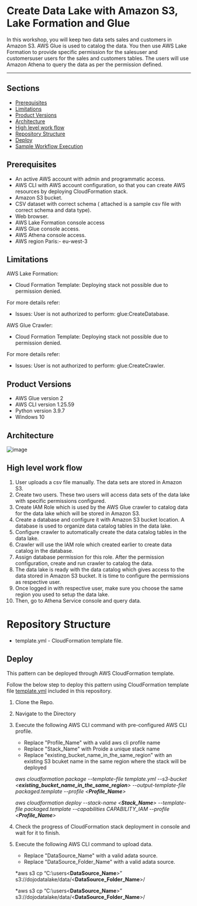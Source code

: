# Create Data Lake with Amazon S3, Lake Formation and Glue
In this workshop, you will keep two data sets sales and customers in Amazon S3. AWS Glue is used to catalog the data. You then use AWS Lake Formation to provide specific permission for the salesuser and customersuser users for the sales and customers tables. The users will use Amazon Athena to query the data as per the permission defined.

---
## Sections
- [Prerequisites](#Prerequisites)
- [Limitations](#Limitations)
- [Product Versions](#Product-Versions)
- [Architecture](#Architecture)
- [High level work flow](#High-level-work-flow)
- [Repository Structure](#Repository-Structure)
- [Deploy](#Deploy)
- [Sample Workflow Execution](#Sample-Workflow-Execution-and-Notification)

## Prerequisites 

* An active AWS account with admin and programmatic access.
* AWS CLI with AWS account configuration, so that you can create AWS resources by deploying CloudFormation stack.
* Amazon S3 bucket. 
* CSV dataset with correct schema ( attached is a sample csv file with correct schema and data type).
* Web browser.
* AWS Lake Formation console access
* AWS Glue console access.
* AWS Athena console access.
* AWS region Paris:- eu-west-3


## Limitations
AWS Lake Formation:

- Cloud Formation Template: Deploying stack not possible due to permission denied.

For more details refer:
- Issues: User is not authorized to perform: glue:CreateDatabase. 

AWS Glue Crawler:

- Cloud Formation Template: Deploying stack not possible due to permission denied.

For more details refer:
- Issues: User is not authorized to perform: glue:CreateCrawler. 


## Product Versions

* AWS Glue version 2
* AWS CLI version 1.25.59
* Python version 3.9.7
* Windows 10

## Architecture

![image](https://user-images.githubusercontent.com/97115457/189493451-edd28319-2480-487e-b0e1-22742b9eccdb.png)

## High level work flow

1. User uploads a csv file manually. The data sets are stored in Amazon S3.
2. Create two users. These two users will access data sets of the data lake with specific permissions configured.
3. Create IAM Role which is used by the AWS Glue crawler to catalog data for the data lake which will be stored in Amazon S3.
4. Create a database and configure it with Amazon S3 bucket location. A database is used to organize data catalog tables in the data lake.
5. Configure crawler to automatically create the data catalog tables in the data lake.
6. Crawler will use the IAM role which created earlier to create data catalog in the database.
7. Assign database permission for this role. After the permission configuration, create and run crawler to catalog the data.
8. The data lake is ready with the data catalog which gives access to the data stored in Amazon S3 bucket. It is time to configure the permissions as respective user.
9. Once logged in with respective user, make sure you choose the same region you used to setup the data lake. 
10. Then, go to Athena Service console and query data.


# Repository Structure
- template.yml - CloudFormation template file.

## Deploy
This pattern can be deployed through AWS CloudFormation template.

Follow the below step to deploy this pattern using CloudFormation template file [template.yml](template.yml) included in this repository.

1.	Clone the Repo.
2.	Navigate to the Directory
3. Execute the following AWS CLI command with pre-configured AWS CLI profile. 
    - Replace "Profile_Name" with a valid aws cli profile name
    - Replace "Stack_Name" with Proide a unique stack name
    - Replace "existing_bucket_name_in_the_same_region" with an existing S3 bcuket name in the same region where the stack will be deployed

    *aws cloudformation package --template-file template.yml --s3-bucket <**existing_bucket_name_in_the_same_region**> --output-template-file    packaged.template --profile <**Profile_Name**>*

    *aws cloudformation deploy --stack-name <**Stack_Name**> --template-file packaged.template --capabilities CAPABILITY_IAM --profile <**Profile_Name**>*
4.	Check the progress of CloudFormation stack deployment in console and wait for it to finish.
5. Execute the following AWS CLI command to upload data.
    - Replace "DataSource_Name" with a valid adata source.
    - Replace "DataSource_Folder_Name" with a valid adata source.
    
    *aws s3 cp “C:\users\<**DataSource_Name**>” s3://dojodatalake/data/<**DataSource_Folder_Name**>/
    
    *aws s3 cp “C:\users\<**DataSource_Name**>” s3://dojodatalake/data/<**DataSource_Folder_Name**>/

